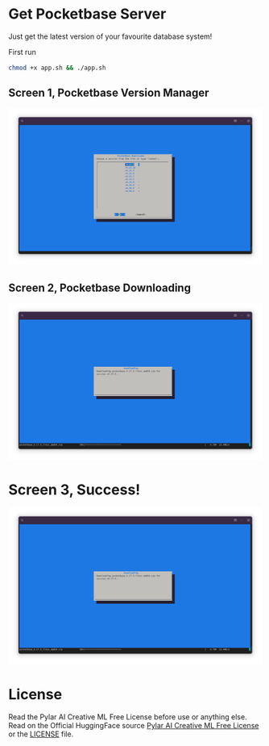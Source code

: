 # Get Pocketbase Server

Just get the latest version of your favourite database system!

First run

```bash
chmod +x app.sh && ./app.sh
```

## Screen 1, Pocketbase Version Manager
![Alt text](./assets/01_screen.png)

## Screen 2, Pocketbase Downloading
![Alt text](./assets/02_screen.png)

# Screen 3, Success!
![Alt text](./assets/02_screen.png)

# License
Read the Pylar AI Creative ML Free License before use or anything else. Read on the Official HuggingFace source [Pylar AI Creative ML Free License](https://huggingface.co/spaces/superdatas/free-license) or the [LICENSE](License.md) file.
